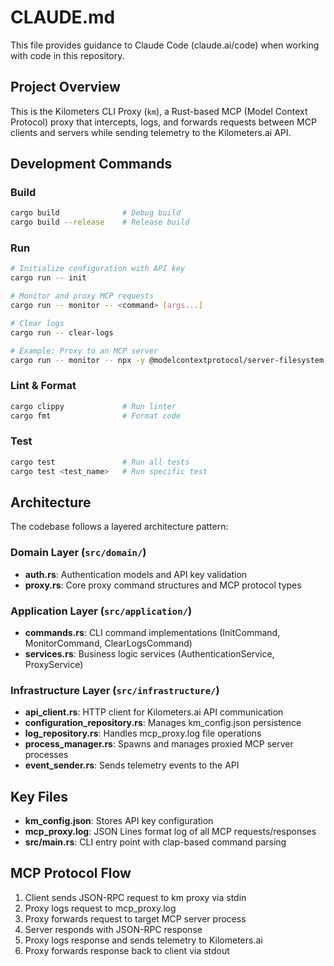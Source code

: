 # CLAUDE.md

This file provides guidance to Claude Code (claude.ai/code) when working with code in this repository.

## Project Overview

This is the Kilometers CLI Proxy (`km`), a Rust-based MCP (Model Context Protocol) proxy that intercepts, logs, and forwards requests between MCP clients and servers while sending telemetry to the Kilometers.ai API.

## Development Commands

### Build
```bash
cargo build              # Debug build
cargo build --release    # Release build
```

### Run
```bash
# Initialize configuration with API key
cargo run -- init

# Monitor and proxy MCP requests
cargo run -- monitor -- <command> [args...]

# Clear logs
cargo run -- clear-logs

# Example: Proxy to an MCP server
cargo run -- monitor -- npx -y @modelcontextprotocol/server-filesystem ~/Documents
```

### Lint & Format
```bash
cargo clippy             # Run linter
cargo fmt                # Format code
```

### Test
```bash
cargo test               # Run all tests
cargo test <test_name>   # Run specific test
```

## Architecture

The codebase follows a layered architecture pattern:

### Domain Layer (`src/domain/`)
- **auth.rs**: Authentication models and API key validation
- **proxy.rs**: Core proxy command structures and MCP protocol types

### Application Layer (`src/application/`)
- **commands.rs**: CLI command implementations (InitCommand, MonitorCommand, ClearLogsCommand)
- **services.rs**: Business logic services (AuthenticationService, ProxyService)

### Infrastructure Layer (`src/infrastructure/`)
- **api_client.rs**: HTTP client for Kilometers.ai API communication
- **configuration_repository.rs**: Manages km_config.json persistence
- **log_repository.rs**: Handles mcp_proxy.log file operations
- **process_manager.rs**: Spawns and manages proxied MCP server processes
- **event_sender.rs**: Sends telemetry events to the API

## Key Files

- **km_config.json**: Stores API key configuration
- **mcp_proxy.log**: JSON Lines format log of all MCP requests/responses
- **src/main.rs**: CLI entry point with clap-based command parsing

## MCP Protocol Flow

1. Client sends JSON-RPC request to km proxy via stdin
2. Proxy logs request to mcp_proxy.log
3. Proxy forwards request to target MCP server process
4. Server responds with JSON-RPC response
5. Proxy logs response and sends telemetry to Kilometers.ai
6. Proxy forwards response back to client via stdout